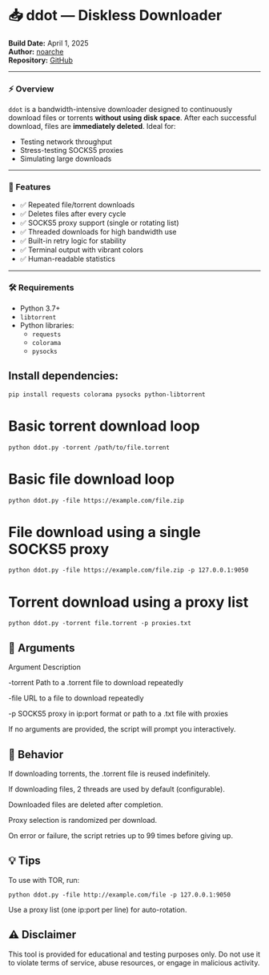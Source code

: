 # 📥 ddot — Diskless Downloader

**Build Date:** April 1, 2025  
**Author:** [noarche](https://github.com/noarche)  
**Repository:** [GitHub](http://github.com/noarche/ddot)

---

### ⚡ Overview

`ddot` is a bandwidth-intensive downloader designed to continuously download files or torrents **without using disk space**. After each successful download, files are **immediately deleted**. Ideal for:

- Testing network throughput
- Stress-testing SOCKS5 proxies
- Simulating large downloads

---

### 🔧 Features

- ✅ Repeated file/torrent downloads
- ✅ Deletes files after every cycle
- ✅ SOCKS5 proxy support (single or rotating list)
- ✅ Threaded downloads for high bandwidth use
- ✅ Built-in retry logic for stability
- ✅ Terminal output with vibrant colors
- ✅ Human-readable statistics

---

### 🛠️ Requirements

- Python 3.7+
- `libtorrent`
- Python libraries:
  - `requests`
  - `colorama`
  - `pysocks`

## Install dependencies:


`pip install requests colorama pysocks python-libtorrent`


# Basic torrent download loop

`python ddot.py -torrent /path/to/file.torrent`

# Basic file download loop

`python ddot.py -file https://example.com/file.zip`

# File download using a single SOCKS5 proxy

`python ddot.py -file https://example.com/file.zip -p 127.0.0.1:9050`

# Torrent download using a proxy list

`python ddot.py -torrent file.torrent -p proxies.txt`



## 🧰 Arguments

Argument	Description

-torrent	Path to a .torrent file to download repeatedly

-file	URL to a file to download repeatedly

-p	SOCKS5 proxy in ip:port format or path to a .txt file with proxies

  If no arguments are provided, the script will prompt you interactively.

## 📎 Behavior

   If downloading torrents, the .torrent file is reused indefinitely.

   If downloading files, 2 threads are used by default (configurable).

   Downloaded files are deleted after completion.

   Proxy selection is randomized per download.

  On error or failure, the script retries up to 99 times before giving up.

## 💡 Tips

  To use with TOR, run:

    python ddot.py -file http://example.com/file -p 127.0.0.1:9050

  Use a proxy list (one ip:port per line) for auto-rotation.

## ⚠️ Disclaimer

This tool is provided for educational and testing purposes only.
Do not use it to violate terms of service, abuse resources, or engage in malicious activity.
